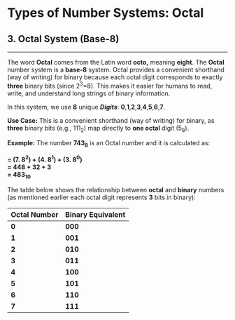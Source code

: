 # Types of Number Systems: Octal

## 3. Octal System (Base-8)

---

The word **Octal** comes from the Latin word **octo,** meaning **eight**. The **Octal** number system is a **base-8** system. Octal provides a convenient shorthand (way of writing) for binary because each octal digit corresponds to exactly **three** binary bits (since 2<sup>3</sup>=8). This makes it easier for humans to read, write, and understand long strings of binary information.

In this system, we use **8** unique **_Digits_**: **0**,**1**,**2**,**3**,**4**,**5**,**6**,**7**.

<div class="steps">

**Use Case:** This is a convenient shorthand (way of writing) for binary, as **three** binary bits (e.g., 111<sub>2</sub>) map directly to **one octal** digit (5<sub>8</sub>).

</div>

**Example:** The number **743<sub>8</sub>** is an Octal number and it is calculated as: 

<div class="steps">

**= (7. 8<sup>2</sup>) + (4. 8<sup>1</sup>) + (3. 8<sup>0</sup>) <br>= 448 + 32 + 3 <br>= 483<sub>10</sub>**

</div>

The table below shows the relationship between **octal** and **binary** numbers (as mentioned earlier each octal digit represents **3** bits in binary):

|**Octal Number**|**Binary Equivalent**|
|:----|:---- |
|**0**| **000** |
|**1**|**001**|
|**2**|**010**|
|**3**|**011**|
|**4**|**100**|
|**5**|**101**|
|**6**|**110**|
|**7**|**111**|

